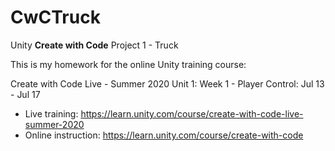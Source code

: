 # CwCTruck
Unity **Create with Code** Project 1 - Truck

This is my homework for the online Unity training course:

  Create with Code Live - Summer 2020
  Unit 1: Week 1 - Player Control: Jul 13 - Jul 17
  
  * Live training: https://learn.unity.com/course/create-with-code-live-summer-2020
  * Online instruction: https://learn.unity.com/course/create-with-code
